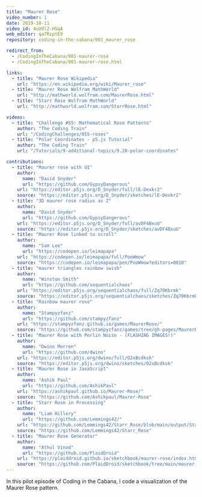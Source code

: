 ```yaml
---
title: "Maurer Rose"
video_number: 1
date: 2019-10-11
video_id: 4uU9lZ-HSqA
web_editor: qa7RiptE9
repository: coding-in-the-cabana/001_maurer_rose

redirect_from:
  - /CodingInTheCabana/001-maurer-rose
  - /CodingInTheCabana/001-maurer-rose.html

links:
  - title: "Maurer Rose Wikipedia"
    url: "https://en.wikipedia.org/wiki/Maurer_rose"
  - title: "Maurer Rose Wolfram MathWorld"
    url: "http://mathworld.wolfram.com/MaurerRose.html"
  - title: "Starr Rose Wolfram MathWorld"
    url: "http://mathworld.wolfram.com/StarrRose.html"

videos:
  - title: "Challenge #55: Mathematical Rose Patterns"
    author: "The Coding Train"
    url: "/CodingChallenges/055-roses"
  - title: "Polar Coordinates - p5.js Tutorial"
    author: "The Coding Train"
    url: "/Tutorials/9-additional-topics/9.20-polar-coordinates"

contributions:
  - title: "Maurer rose with UI"
    author:
      name: "David Snyder"
      url: "https://github.com/GypsyDangerous"
    url: "https://editor.p5js.org/D_Snyder/full/lE-Dexkr2"
    source: "https://editor.p5js.org/D_Snyder/sketches/lE-Dexkr2"
  - title: "3D maurer rose radius as Z"
    author:
      name: "David Snyder"
      url: "https://github.com/GypsyDangerous"
    url: "https://editor.p5js.org/D_Snyder/full/avDF4BxuU"
    source: "https://editor.p5js.org/D_Snyder/sketches/avDF4BxuU"
  - title: "Maurer Rose linked to scroll"
    author:
      name: "Sam Lee"
      url: "https://codepen.io/leimapapa"
    url: "https://codepen.io/leimapapa/full/PooWmow"
    source: "https://codepen.io/leimapapa/pen/PooWmow?editors=0010"
  - title: "maurer triangles rainbow swish"
    author:
      name: "Winston Smith"
      url: "https://github.com/sequentialchaos"
    url: "https://editor.p5js.org/sequentialchaos/full/Zq70Kbrmk"
    source: "https://editor.p5js.org/sequentialchaos/sketches/Zq70Kbrmk"
  - title: "Rainbow maurer rose"
    author:
      name: "Stampyzfanz"
      url: "https://github.com/stampyzfanz"
    url: "https://stampyzfanz.github.io/games/MaurerRose/"
    source: "https://github.com/stampyzfanz/games/tree/gh-pages/MaurerRose"
  - title: "Maurer Rose with Perlin Noise - (FLASHING IMAGES!)"
    author:
      name: "Dwino Morren"
      url: "https://github.com/dwino"
    url: "https://editor.p5js.org/dwino/full/O2xBcdksk"
    source: "https://editor.p5js.org/dwino/sketches/O2xBcdksk"
  - title: "Maurer Rose in JavaScript"
    author:
      name: "Ashik Paul"
      url: "https://github.com/AshikPaul"
    url: "https://ashikpaul.github.io/Maurer-Rose/"
    source: "https://github.com/Ashikpaul/Maurer-Rose"
  - title: "Starr Rose in Processing"
    author:
      name: "Liam Hillery"
      url: "https://github.com/Lemmings42/"
    url: "https://github.com/Lemmings42/Starr_Rose/blob/main/output/Star%206.0%2C%2018.0%2C%2018.0.pdf"
    source: "https://github.com/Lemmings42/Starr_Rose"
  - title: "Maurer Rose Generator"
    author:
      name: "Athul Vinod"
      url: "https://github.com/PlaidDroid"
    url: "https://plaiddroid.github.io/sketchbook/maurer-rose/index.html"
    source: "https://github.com/PlaidDroid/sketchbook/tree/main/maurer-rose"
---
```


In this pilot episode of Coding in the Cabana, I code a visualization of the Maurer Rose pattern.
